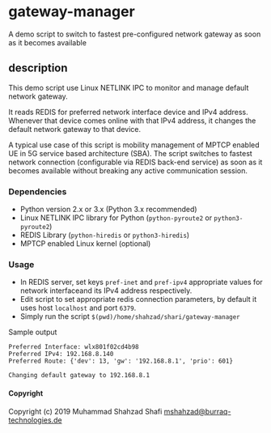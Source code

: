 # gateway-manager
A demo script to switch to fastest pre-configured network gateway 
as soon as it becomes available

## description
This demo script use Linux NETLINK IPC to monitor and manage 
default network gateway.

It reads REDIS for preferred network interface device and IPv4 
address. Whenever that device comes online with that IPv4 address, 
it changes the default network gateway to that device.

A typical use case of this script is mobility management of MPTCP 
enabled UE in 5G service based architecture (SBA). The script 
switches to fastest network connection (configurable via REDIS 
back-end service) as soon as it becomes available without breaking 
any active communication session.

### Dependencies
* Python version 2.x or 3.x (Python 3.x recommended)
* Linux NETLINK IPC library for Python 
(`python-pyroute2` or `python3-pyroute2`)
* REDIS Library 
(`python-hiredis` or `python3-hiredis`)
* MPTCP enabled Linux kernel (optional)

### Usage
* In REDIS server, set keys `pref-inet` and `pref-ipv4` appropriate 
values for network interfaceand its IPv4 address respectively.
* Edit script to set appropriate redis connection parameters, by
default it uses host `localhost` and port `6379`.
* Simply run the script `$(pwd)/home/shahzad/shari/gateway-manager`

Sample output

```
Preferred Interface: wlx801f02cd4b98
Preferred IPv4: 192.168.8.140
Preferred Route: {'dev': 13, 'gw': '192.168.8.1', 'prio': 601} 

Changing default gateway to 192.168.8.1
```

#### Copyright
Copyright (c) 2019 Muhammad Shahzad Shafi <mshahzad@burraq-technologies.de>

